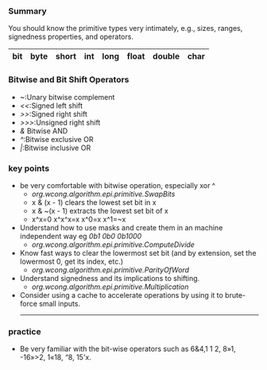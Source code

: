 ### Summary
You should know the primitive types very intimately, e.g., sizes, ranges, signedness properties, and operators.

bit|byte|short|int|long|float|double|char
---|---|---|---|---|---|---|---|

### Bitwise and Bit Shift Operators
* ~:Unary bitwise complement
* *<<*:Signed left shift
* *>>*:Signed right shift
* *>>>*:Unsigned right shift
* *&* Bitwise AND
* *^*:Bitwise exclusive OR
* *|*:Bitwise inclusive OR

### key points
* be very comfortable with bitwise operation, especially xor ^
    * *org.wcong.algorithm.epi.primitive.SwapBits*
    * x & (x - 1) clears the lowest set bit in x
    * x & ~(x - 1) extracts the lowest set bit of x
    * x^x=0 x^x^x=x  x^0=x  x^1=~x
* Understand how to use masks and create them in an machine independent way eg *0b1* *0b0* *0b1000*
    * *org.wcong.algorithm.epi.primitive.ComputeDivide*
* Know fast ways to clear the lowermost set bit (and by extension, set the lowermost 0, get its index, etc.)
    * *org.wcong.algorithm.epi.primitive.ParityOfWord*
* Understand signedness and its implications to shifting.
    * *org.wcong.algorithm.epi.primitive.Multiplication*
* Consider using a cache to accelerate operations by using it to brute-force small inputs.
    * ** 
    
### practice
* Be very familiar with the bit-wise operators such as 6&4,1 1 2, 8»1, -16»>2, 1«18, “8, 15'x.


